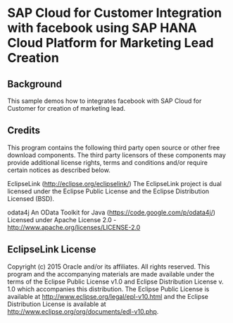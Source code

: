 SAP Cloud for Customer Integration with facebook using SAP HANA Cloud Platform for Marketing Lead Creation
========

Background
----------

This sample demos how to integrates facebook with SAP Cloud for Customer for creation of marketing lead.	

Credits
----------

This program contains the following third party open source or other free download components. The third party licensors of these components may provide additional license rights, terms and conditions and/or require certain notices as described below. 

EclipseLink (http://eclipse.org/eclipselink/)
The EclipseLink project is dual licensed under the Eclipse Public License and the Eclipse Distribution Licensed (BSD).

odata4j An OData Toolkit for Java (https://code.google.com/p/odata4j/)
Licensed under Apache License 2.0 - http://www.apache.org/licenses/LICENSE-2.0

EclipseLink License
----------

 Copyright (c) 2015 Oracle and/or its affiliates. All rights reserved.
 This program and the accompanying materials are made available under the
 terms of the Eclipse Public License v1.0 and Eclipse Distribution License v. 1.0
 which accompanies this distribution.
 The Eclipse Public License is available at http://www.eclipse.org/legal/epl-v10.html
 and the Eclipse Distribution License is available at
 http://www.eclipse.org/org/documents/edl-v10.php.
 
